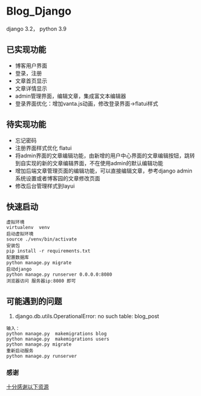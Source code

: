 # Blog_Django
django 3.2， python 3.9  

## 已实现功能
- 博客用户界面
- 登录，注册
- 文章首页显示
- 文章详情显示
- admin管理界面，编辑文章，集成富文本编辑器
- 登录界面优化：增加vanta.js动画，修改登录界面->flatui样式

## 待实现功能
- 忘记密码
- 注册界面样式优化 flatui
- 将admin界面的文章编辑功能，由新增的用户中心界面的文章编辑按钮，跳转到自实现的新的文章编辑界面，不在使用admin的默认编辑功能
- 增加后端文章管理页面的编辑功能，可以直接编辑文章，参考django admin 系统设置或者博客园的文章修改页面
- 修改后台管理样式到layui

## 快速启动
```
虚拟环境
virtualenv  venv
启动虚拟环境
source ./venv/bin/activate
安装包
pip install -r requirements.txt
配置数据库
python manage.py migrate
启动django
python manage.py runserver 0.0.0.0:8080
浏览器访问 服务器ip:8080 即可
```


## 可能遇到的问题
1. django.db.utils.OperationalError: no such table: blog_post  
```
输入：
python manage.py  makemigrations blog
python manage.py  makemigrations users
python manage.py migrate 
重新启动服务
python manage.py runserver 
```

### 感谢
[十分感谢以下资源](./docs/感谢.md)

